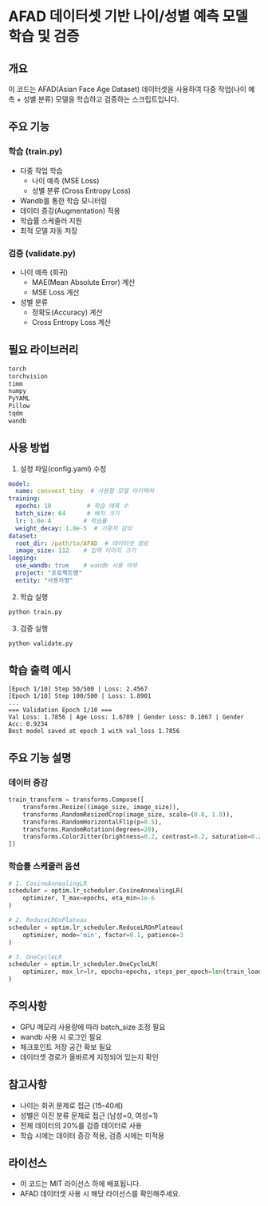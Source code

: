 # AFAD 데이터셋 기반 나이/성별 예측 모델 학습 및 검증

## 개요
이 코드는 AFAD(Asian Face Age Dataset) 데이터셋을 사용하여 다중 작업(나이 예측 + 성별 분류) 모델을 학습하고 검증하는 스크립트입니다.

## 주요 기능
### 학습 (train.py)
- 다중 작업 학습
  - 나이 예측 (MSE Loss)
  - 성별 분류 (Cross Entropy Loss)
- Wandb를 통한 학습 모니터링
- 데이터 증강(Augmentation) 적용
- 학습률 스케줄러 지원
- 최적 모델 자동 저장

### 검증 (validate.py)
- 나이 예측 (회귀)
  - MAE(Mean Absolute Error) 계산
  - MSE Loss 계산
- 성별 분류
  - 정확도(Accuracy) 계산
  - Cross Entropy Loss 계산

## 필요 라이브러리
```python
torch
torchvision
timm
numpy
PyYAML
Pillow
tqdm
wandb
```

## 사용 방법
1. 설정 파일(config.yaml) 수정
```yaml
model:
  name: convnext_tiny  # 사용할 모델 아키텍처
training:
  epochs: 10          # 학습 에폭 수
  batch_size: 64      # 배치 크기
  lr: 1.0e-4         # 학습률
  weight_decay: 1.0e-5  # 가중치 감쇠
dataset:
  root_dir: /path/to/AFAD  # 데이터셋 경로
  image_size: 112    # 입력 이미지 크기
logging:
  use_wandb: true    # wandb 사용 여부
  project: "프로젝트명"
  entity: "사용자명"
```

2. 학습 실행
```bash
python train.py
```

3. 검증 실행
```bash
python validate.py
```

## 학습 출력 예시
```
[Epoch 1/10] Step 50/500 | Loss: 2.4567
[Epoch 1/10] Step 100/500 | Loss: 1.8901
...
=== Validation Epoch 1/10 ===
Val Loss: 1.7856 | Age Loss: 1.6789 | Gender Loss: 0.1067 | Gender Acc: 0.9234
Best model saved at epoch 1 with val_loss 1.7856
```

## 주요 기능 설명
### 데이터 증강
```python
train_transform = transforms.Compose([
    transforms.Resize((image_size, image_size)),
    transforms.RandomResizedCrop(image_size, scale=(0.8, 1.0)),
    transforms.RandomHorizontalFlip(p=0.5),
    transforms.RandomRotation(degrees=20),
    transforms.ColorJitter(brightness=0.2, contrast=0.2, saturation=0.2, hue=0.1),
])
```

### 학습률 스케줄러 옵션
```python
# 1. CosineAnnealingLR
scheduler = optim.lr_scheduler.CosineAnnealingLR(
    optimizer, T_max=epochs, eta_min=1e-6
)

# 2. ReduceLROnPlateau
scheduler = optim.lr_scheduler.ReduceLROnPlateau(
    optimizer, mode='min', factor=0.1, patience=3
)

# 3. OneCycleLR
scheduler = optim.lr_scheduler.OneCycleLR(
    optimizer, max_lr=lr, epochs=epochs, steps_per_epoch=len(train_loader)
)
```

## 주의사항
- GPU 메모리 사용량에 따라 batch_size 조정 필요
- wandb 사용 시 로그인 필요
- 체크포인트 저장 공간 확보 필요
- 데이터셋 경로가 올바르게 지정되어 있는지 확인

## 참고사항
- 나이는 회귀 문제로 접근 (15-40세)
- 성별은 이진 분류 문제로 접근 (남성=0, 여성=1)
- 전체 데이터의 20%를 검증 데이터로 사용
- 학습 시에는 데이터 증강 적용, 검증 시에는 미적용

## 라이선스
- 이 코드는 MIT 라이선스 하에 배포됩니다.
- AFAD 데이터셋 사용 시 해당 라이선스를 확인해주세요.
